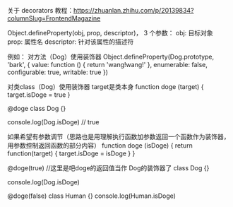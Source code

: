 关于 decorators 教程：https://zhuanlan.zhihu.com/p/20139834?columnSlug=FrontendMagazine

Object.defineProperty(obj, prop, descriptor)，
3 个参数：
obj: 目标对象
prop: 属性名
descriptor: 针对该属性的描述符


例如：
对方法（Dog）使用装饰器
Object.defineProperty(Dog.prototype, 'bark', {
  value: function () { return 'wang!wang!' },
  enumerable: false,
  configurable: true,
  writable: true
})

对类class（Dog）使用装饰器
target是类本身
function doge (target) {
  target.isDoge = true
}

@doge
class Dog {}

console.log(Dog.isDoge)
// true

如果希望有参数调节（思路也是用理解执行函数加参数返回一个函数作为装饰器，用参数控制返回函数的部分内容）
function doge (isDoge) {
  return function(target) {
    target.isDoge = isDoge
  }
}

@doge(true) //这里是吧doge的返回值当作 Dog的装饰器了
class Dog {}

console.log(Dog.isDoge)

@doge(false)
class Human {}
console.log(Human.isDoge)
